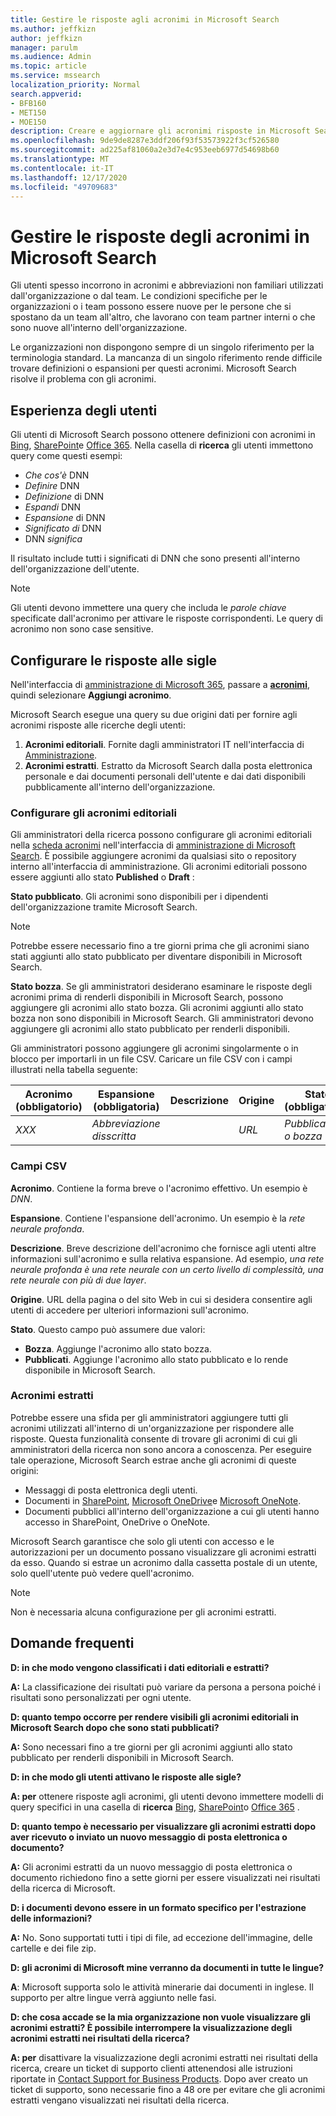 ```yaml
---
title: Gestire le risposte agli acronimi in Microsoft Search
ms.author: jeffkizn
author: jeffkizn
manager: parulm
ms.audience: Admin
ms.topic: article
ms.service: mssearch
localization_priority: Normal
search.appverid:
- BFB160
- MET150
- MOE150
description: Creare e aggiornare gli acronimi risposte in Microsoft Search
ms.openlocfilehash: 9de9de8287e3ddf206f93f53573922f3cf526580
ms.sourcegitcommit: ad225af81060a2e3d7e4c953eeb6977d54698b60
ms.translationtype: MT
ms.contentlocale: it-IT
ms.lasthandoff: 12/17/2020
ms.locfileid: "49709683"
---
```

# <a name="manage-acronyms-answers-in-microsoft-search"></a>Gestire le risposte degli acronimi in Microsoft Search

Gli utenti spesso incorrono in acronimi e abbreviazioni non familiari utilizzati dall'organizzazione o dal team. Le condizioni specifiche per le organizzazioni o i team possono essere nuove per le persone che si spostano da un team all'altro, che lavorano con team partner interni o che sono nuove all'interno dell'organizzazione.

Le organizzazioni non dispongono sempre di un singolo riferimento per la terminologia standard. La mancanza di un singolo riferimento rende difficile trovare definizioni o espansioni per questi acronimi. Microsoft Search risolve il problema con gli acronimi.

## <a name="what-users-experience"></a>Esperienza degli utenti

Gli utenti di Microsoft Search possono ottenere definizioni con acronimi in [Bing](https://Bing.com), [SharePoint](https://products.office.com/sharepoint/collaboration)e [Office 365](https://Office.com). Nella casella di **ricerca** gli utenti immettono query come questi esempi:

- *Che cos'è* DNN
- *Definire* DNN
- *Definizione* di DNN
- *Espandi* DNN
- *Espansione* di DNN
- *Significato di* DNN
- DNN *significa*

Il risultato include tutti i significati di DNN che sono presenti all'interno dell'organizzazione dell'utente.

> [!NOTE]
> Gli utenti devono immettere una query che includa le *parole chiave* specificate dall'acronimo per attivare le risposte corrispondenti. Le query di acronimo non sono case sensitive.

## <a name="set-up-acronyms-answers"></a>Configurare le risposte alle sigle

Nell'interfaccia di [amministrazione di Microsoft 365](https://admin.microsoft.com), passare a [**acronimi**](https://admin.microsoft.com/Adminportal/Home#/MicrosoftSearch/acronyms), quindi selezionare **Aggiungi acronimo**.

Microsoft Search esegue una query su due origini dati per fornire agli acronimi risposte alle ricerche degli utenti:

1. **Acronimi editoriali**. Fornite dagli amministratori IT nell'interfaccia di [Amministrazione](https://admin.microsoft.com/Adminportal/Home#/MicrosoftSearch/acronyms).
2. **Acronimi estratti**. Estratto da Microsoft Search dalla posta elettronica personale e dai documenti personali dell'utente e dai dati disponibili pubblicamente all'interno dell'organizzazione.

### <a name="set-up-editorial-acronyms"></a>Configurare gli acronimi editoriali

Gli amministratori della ricerca possono configurare gli acronimi editoriali nella [scheda acronimi](https://admin.microsoft.com/Adminportal/Home#/MicrosoftSearch/acronyms) nell'interfaccia di  [amministrazione di Microsoft Search](https://admin.microsoft.com/Adminportal/Home#/MicrosoftSearch). È possibile aggiungere acronimi da qualsiasi sito o repository interno all'interfaccia di amministrazione. Gli acronimi editoriali possono essere aggiunti allo stato **Published** o **Draft** :

**Stato pubblicato**. Gli acronimi sono disponibili per i dipendenti dell'organizzazione tramite Microsoft Search.

> [!NOTE]
> Potrebbe essere necessario fino a tre giorni prima che gli acronimi siano stati aggiunti allo stato pubblicato per diventare disponibili in Microsoft Search.

**Stato bozza**. Se gli amministratori desiderano esaminare le risposte degli acronimi prima di renderli disponibili in Microsoft Search, possono aggiungere gli acronimi allo stato bozza. Gli acronimi aggiunti allo stato bozza non sono disponibili in Microsoft Search. Gli amministratori devono aggiungere gli acronimi allo stato pubblicato per renderli disponibili.

Gli amministratori possono aggiungere gli acronimi singolarmente o in blocco per importarli in un file CSV. Caricare un file CSV con i campi illustrati nella tabella seguente:

| Acronimo (obbligatorio) | Espansione (obbligatoria) | Descrizione  | Origine | Stato (obbligatorio) |
| --------- | --------- | ---------- | --------- |--------- |
| *XXX* | *Abbreviazione disscritta* |  | *URL* | *Pubblicazione o bozza* |

### <a name="csv-fields"></a>Campi CSV

**Acronimo**. Contiene la forma breve o l'acronimo effettivo. Un esempio è *DNN*.

**Espansione**. Contiene l'espansione dell'acronimo. Un esempio è la *rete neurale profonda*.

**Descrizione**. Breve descrizione dell'acronimo che fornisce agli utenti altre informazioni sull'acronimo e sulla relativa espansione. Ad esempio, *una rete neurale profonda è una rete neurale con un certo livello di complessità, una rete neurale con più di due layer*.

**Origine**. URL della pagina o del sito Web in cui si desidera consentire agli utenti di accedere per ulteriori informazioni sull'acronimo.

**Stato**. Questo campo può assumere due valori:

- **Bozza**. Aggiunge l'acronimo allo stato bozza.
- **Pubblicati**. Aggiunge l'acronimo allo stato pubblicato e lo rende disponibile in Microsoft Search.

### <a name="mined-acronyms"></a>Acronimi estratti

Potrebbe essere una sfida per gli amministratori aggiungere tutti gli acronimi utilizzati all'interno di un'organizzazione per rispondere alle risposte. Questa funzionalità consente di trovare gli acronimi di cui gli amministratori della ricerca non sono ancora a conoscenza. Per eseguire tale operazione, Microsoft Search estrae anche gli acronimi di queste origini:

- Messaggi di posta elettronica degli utenti.
- Documenti in [SharePoint](https://products.office.com/sharepoint/collaboration), [Microsoft OneDrive]( https://onedrive.live.com/about/)e [Microsoft OneNote](https://www.onenote.com/).
- Documenti pubblici all'interno dell'organizzazione a cui gli utenti hanno accesso in SharePoint, OneDrive o OneNote.

Microsoft Search garantisce che solo gli utenti con accesso e le autorizzazioni per un documento possano visualizzare gli acronimi estratti da esso. Quando si estrae un acronimo dalla cassetta postale di un utente, solo quell'utente può vedere quell'acronimo.

> [!NOTE]
> Non è necessaria alcuna configurazione per gli acronimi estratti.

## <a name="frequently-asked-questions"></a>Domande frequenti

**D: in che modo vengono classificati i dati editoriali e estratti?**

**A:** La classificazione dei risultati può variare da persona a persona poiché i risultati sono personalizzati per ogni utente.

**D: quanto tempo occorre per rendere visibili gli acronimi editoriali in Microsoft Search dopo che sono stati pubblicati?**

**A:**  Sono necessari fino a tre giorni per gli acronimi aggiunti allo stato pubblicato per renderli disponibili in Microsoft Search.

**D: in che modo gli utenti attivano le risposte alle sigle?**

**A: per** ottenere risposte agli acronimi, gli utenti devono immettere modelli di query specifici in una casella di **ricerca** [Bing](https://bing.com), [SharePoint](https://products.office.com/sharepoint/collaboration)o [Office 365](https://Office.com) .

**D: quanto tempo è necessario per visualizzare gli acronimi estratti dopo aver ricevuto o inviato un nuovo messaggio di posta elettronica o documento?**

**A:** Gli acronimi estratti da un nuovo messaggio di posta elettronica o documento richiedono fino a sette giorni per essere visualizzati nei risultati della ricerca di Microsoft.

**D: i documenti devono essere in un formato specifico per l'estrazione delle informazioni?**

**A:** No. Sono supportati tutti i tipi di file, ad eccezione dell'immagine, delle cartelle e dei file zip.

**D: gli acronimi di Microsoft mine verranno da documenti in tutte le lingue?**

**A**: Microsoft supporta solo le attività minerarie dai documenti in inglese. Il supporto per altre lingue verrà aggiunto nelle fasi.

**D: che cosa accade se la mia organizzazione non vuole visualizzare gli acronimi estratti? È possibile interrompere la visualizzazione degli acronimi estratti nei risultati della ricerca?**

**A: per** disattivare la visualizzazione degli acronimi estratti nei risultati della ricerca, creare un ticket di supporto clienti attenendosi alle istruzioni riportate in [Contact Support for Business Products](https://docs.microsoft.com/office365/admin/contact-support-for-business-products?redirectSourcePath=%252f%252farticle%252fContact-Office-365-for-business-support-32a17ca7-6fa0-4870-8a8d-e25ba4ccfd4b&view=o365-worldwide&tabs=online#BKMK_call_support).
Dopo aver creato un ticket di supporto, sono necessarie fino a 48 ore per evitare che gli acronimi estratti vengano visualizzati nei risultati della ricerca.
